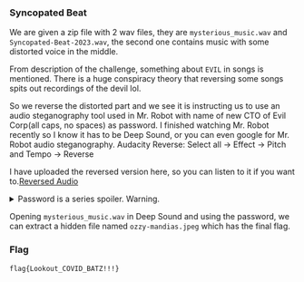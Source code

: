 ### Syncopated Beat

We are given a zip file with 2 wav files, they are `mysterious_music.wav` and `Syncopated-Beat-2023.wav`, the second one contains music with some distorted voice in the middle.

From description of the challenge, something about `EVIL` in songs is mentioned. There is a huge conspiracy theory that reversing some songs spits out recordings of the devil lol.

So we reverse the distorted part and we see it is instructing us to use an audio steganography tool used in Mr. Robot with name of new CTO of Evil Corp(all caps, no spaces) as password. I finished watching Mr. Robot recently so I know it has to be Deep Sound, or you can even google for Mr. Robot audio steganography.
Audacity Reverse: Select all -> Effect -> Pitch and Tempo -> Reverse

I have uploaded the reversed version here, so you can listen to it if you want to.[Reversed Audio](https://github.com/suds4131/CTF-Writeups/blob/main/DEADFACE_CTF_2023/Steganography/Syncopated-Beat-2023-convo-reversed.wav)

<details>
  <summary>Password is a series spoiler. Warning.</summary>
  `TYRELLWELLICK`
</details>

Opening `mysterious_music.wav` in Deep Sound and using the password, we can extract a hidden file named `ozzy-mandias.jpeg` which has the final flag.

### Flag

`flag{Lookout_COVID_BATZ!!!}`

